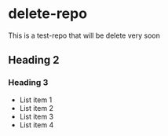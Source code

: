 # delete-repo
This is a test-repo that will be delete very soon
## Heading 2

### Heading 3

* List item 1
* List item 2 
* List item 3
* List item 4 
